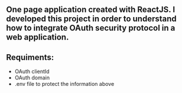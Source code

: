## One page application created with ReactJS. I developed this project in order to understand how to integrate OAuth security protocol in a web application.
## Requiments:
- OAuth clientId
- OAuth domain
- .env file to protect the information above

